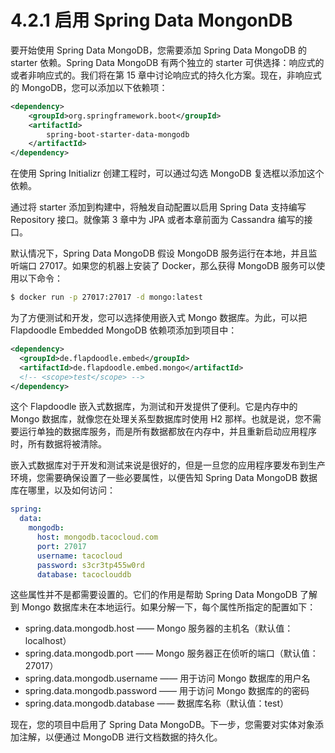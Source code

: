 # 4.2.1 启用 Spring Data MongonDB

要开始使用 Spring Data MongoDB，您需要添加 Spring Data MongoDB 的 starter 依赖。Spring Data MongoDB 有两个独立的 starter 可供选择：响应式的或者非响应式的。我们将在第 15 章中讨论响应式的持久化方案。现在，非响应式的 MongoDB，您可以添加以下依赖项：

```xml
<dependency>
    <groupId>org.springframework.boot</groupId>
    <artifactId>
        spring-boot-starter-data-mongodb
    </artifactId>
</dependency>
```

在使用 Spring Initializr 创建工程时，可以通过勾选 MongoDB 复选框以添加这个依赖。

通过将 starter 添加到构建中，将触发自动配置以启用 Spring Data 支持编写 Repository 接口。就像第 3 章中为 JPA 或者本章前面为 Cassandra 编写的接口。

默认情况下，Spring Data MongoDB 假设 MongoDB 服务运行在本地，并且监听端口 27017。如果您的机器上安装了 Docker，那么获得
 MongoDB 服务可以使用以下命令：

 ```bash
 $ docker run -p 27017:27017 -d mongo:latest
 ```

为了方便测试和开发，您可以选择使用嵌入式 Mongo 数据库。为此，可以把 Flapdoodle Embedded MongoDB 依赖项添加到项目中：

```xml
<dependency>
  <groupId>de.flapdoodle.embed</groupId>
  <artifactId>de.flapdoodle.embed.mongo</artifactId>
  <!-- <scope>test</scope> -->
</dependency>
```

这个 Flapdoodle 嵌入式数据库，为测试和开发提供了便利。它是内存中的 Mongo 数据库，就像您在处理关系型数据库时使用 H2 那样。也就是说，您不需要运行单独的数据库服务，而是所有数据都放在内存中，并且重新启动应用程序时，所有数据将被清除。

嵌入式数据库对于开发和测试来说是很好的，但是一旦您的应用程序要发布到生产环境，您需要确保设置了一些必要属性，以便告知 Spring Data MongoDB 数据库在哪里，以及如何访问：

```yaml
spring:
  data:
    mongodb:
      host: mongodb.tacocloud.com
      port: 27017
      username: tacocloud
      password: s3cr3tp455w0rd
      database: tacoclouddb
```

这些属性并不是都需要设置的。它们的作用是帮助 Spring Data MongoDB 了解到 Mongo 数据库未在本地运行。如果分解一下，每个属性所指定的配置如下：

* spring.data.mongodb.host —— Mongo 服务器的主机名（默认值：localhost）
* spring.data.mongodb.port —— Mongo 服务器正在侦听的端口（默认值：27017）
* spring.data.mongodb.username —— 用于访问 Mongo 数据库的用户名
* spring.data.mongodb.password —— 用于访问 Mongo 数据库的的密码
* spring.data.mongodb.database —— 数据库名称（默认值：test）

现在，您的项目中启用了 Spring Data MongoDB。下一步，您需要对实体对象添加注解，以便通过 MongoDB 进行文档数据的持久化。


